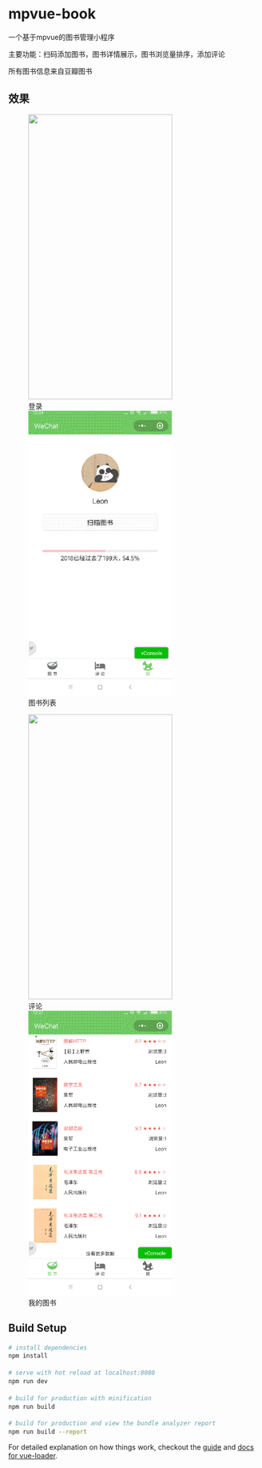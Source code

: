 # mpvue-book

一个基于mpvue的图书管理小程序

主要功能：扫码添加图书，图书详情展示，图书浏览量排序，添加评论

所有图书信息来自豆瓣图书
## 效果
<figure class="half">
    <img src="https://github.com/dengtao07/mpvue-book/blob/master/gif/%E7%99%BB%E5%BD%95.gif" width="288px" height="570px">
    <div>登录</div>
    <img src="https://github.com/dengtao07/mpvue-book/blob/master/gif/%E5%9B%BE%E4%B9%A6%E5%88%97%E8%A1%A8.gif" width="288px" height="570px">
    <div>图书列表</div>
</figure>


<figure class="half">
    <img src="https://github.com/dengtao07/mpvue-book/blob/master/gif/%E8%AF%84%E8%AE%BA.gif" width="288px" height="570px">
    <div>评论</div>
    <img src="https://github.com/dengtao07/mpvue-book/blob/master/gif/%E6%88%91%E7%9A%84%E5%9B%BE%E4%B9%A6.gif" width="288px" height="570px">
    <div>我的图书</div>
</figure>

## Build Setup

``` bash
# install dependencies
npm install

# serve with hot reload at localhost:8080
npm run dev

# build for production with minification
npm run build

# build for production and view the bundle analyzer report
npm run build --report
```

For detailed explanation on how things work, checkout the [guide](http://vuejs-templates.github.io/webpack/) and [docs for vue-loader](http://vuejs.github.io/vue-loader).
